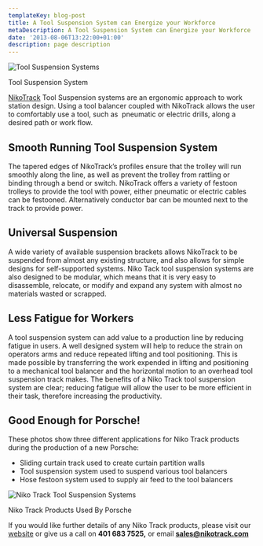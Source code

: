 ```yaml
---
templateKey: blog-post
title: A Tool Suspension System can Energize your Workforce
metaDescription: A Tool Suspension System can Energize your Workforce | NikoTrack | Overhead Conveyors | Light Cranes | Workstation Cranes Fall Arrest Protection | Finishing Lines
date: '2013-08-06T13:22:00+01:00'
description: page description
---
```


![Tool Suspension Systems](http://nikotrack.com/wp-content/uploads/2013/09/toolsusp1.jpg "Tool Suspension System")

Tool Suspension System

[NikoTrack](http://nikotrack.com/ "Niko Track") Tool Suspension systems are an ergonomic approach to work station design. Using a tool balancer coupled with NikoTrack allows the user to comfortably use a tool, such as  pneumatic or electric drills, along a desired path or work flow.

## Smooth Running Tool Suspension System

The tapered edges of NikoTrack’s profiles ensure that the trolley will run smoothly along the line, as well as prevent the trolley from rattling or binding through a bend or switch. NikoTrack offers a variety of festoon trolleys to provide the tool with power, either pneumatic or electric cables can be festooned. Alternatively conductor bar can be mounted next to the track to provide power.

## Universal Suspension

A wide variety of available suspension brackets allows NikoTrack to be suspended from almost any existing structure, and also allows for simple designs for self-supported systems. Niko Tack tool suspension systems are also designed to be modular, which means that it is very easy to disassemble, relocate, or modify and expand any system with almost no materials wasted or scrapped.

## Less Fatigue for Workers

A tool suspension system can add value to a production line by reducing fatigue in users. A well designed system will help to reduce the strain on operators arms and reduce repeated lifting and tool positioning. This is made possible by transferring the work expended in lifting and positioning to a mechanical tool balancer and the horizontal motion to an overhead tool suspension track makes. The benefits of a Niko Track tool suspension system are clear; reducing fatigue will allow the user to be more efficient in their task, therefore increasing the productivity.

## Good Enough for Porsche!

These photos show three different applications for Niko Track products during the production of a new Porsche:

*   Sliding curtain track used to create curtain partition walls
*   Tool suspension system used to suspend various tool balancers
*   Hose festoon system used to supply air feed to the tool balancers

![Niko Track Tool Suspension Systems](http://nikotrack.com/wp-content/uploads/2013/09/porshe.jpg "Niko Track Products Used By Porsche")

Niko Track Products Used By Porsche

If you would like further details of any Niko Track products, please visit our [website](http://nikotrack.com/ "Niko Track") or give us a call on **401 683 7525,** or email **sales@nikotrack.com**
